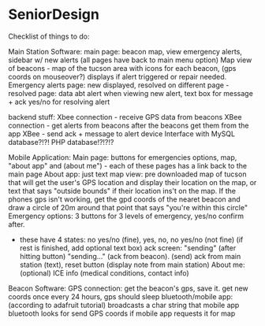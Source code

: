 # SeniorDesign
Checklist of things to do:

Main Station Software:
main page: beacon map, view emergency alerts, sidebar w/ new alerts (all pages have back to main menu option)
Map view of beacons - map of the tucson area with icons for each beacon, (gps coords on mouseover?) displays if alert triggered or repair needed.
Emergency alerts page: new displayed, resolved on different page
-resolved page: data abt alert
when viewing new alert, text box for message + ack
yes/no for resolving alert

backend stuff: 
Xbee connection - receive GPS data from beacons
XBee connection - get alerts from beacons after the beacons get them from the app
XBee - send ack + message to alert device
Interface with MySQL database?!?! PHP database!?!?!?

Mobile Application:
Main page: buttons for emergencies options, map, "about app" and (about me") - each of these pages has a link back to the main page
About app: just text
map view: pre downloaded map of tucson that will get the user's GPS location and display their location on the map, 
or text that says "outside bounds" if their location ins't on the map. If the phones gps isn't working, get the gpd coords of the nearet
beacon and draw a circle of 20m around that point that says "you're within this circle"
Emergency options: 3 buttons for 3 levels of emergency, yes/no confirm after. 
- these have 4 states: no yes/no (fine), yes, no, no yes/no (not fine) (if rest is finished, add optional text box)
ack screen: "sending" (after hitting button) "sending..." (ack from beacon). (send) ack from main station (text), reset button 
(display note from main station)
About me: (optional) ICE info (medical conditions, contact info)

Beacon Software:
GPS connection: get the beacon's gps, save it. get new coords once every 24 hours, gps should sleep
bluetooth/mobile app: 
(according to adafruit tutorial) broadcasts a char string that mobile app bluetooth looks for
send GPS coords if mobile app requests it for map


